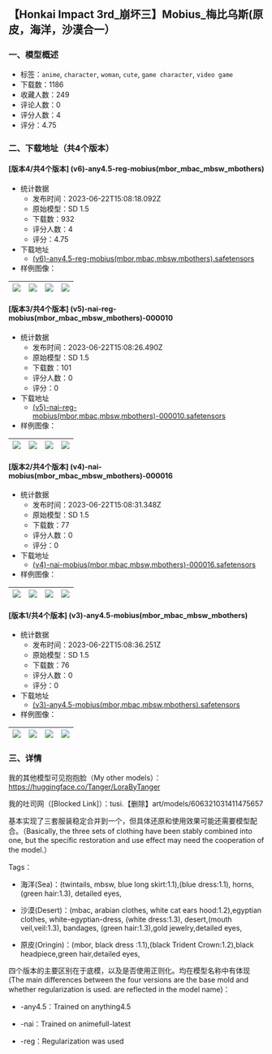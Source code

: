 ## 【Honkai Impact 3rd_崩坏三】Mobius_梅比乌斯(原皮，海洋，沙漠合一）
### 一、模型概述

- 标签：`anime`, `character`, `woman`, `cute`, `game character`, `video game`
- 下载数：1186
- 收藏人数：249
- 评论人数：0
- 评分人数：4
- 评分：4.75

### 二、下载地址（共4个版本）

#### [版本4/共4个版本] (v6)-any4.5-reg-mobius(mbor_mbac_mbsw_mbothers)

- 统计数据
  - 发布时间：2023-06-22T15:08:18.092Z
  - 原始模型：SD 1.5
  - 下载数：932
  - 评分人数：4
  - 评分：4.75
- 下载地址
  - [(v6)-any4.5-reg-mobius(mbor,mbac,mbsw,mbothers).safetensors](https://civitai.com/api/download/models/20789)
- 样例图像：

| <img src="https://image.civitai.com/xG1nkqKTMzGDvpLrqFT7WA/2758c67f-6dfa-48de-7992-fb457d2d3700/width=450/220084.jpeg" /> | <img src="https://image.civitai.com/xG1nkqKTMzGDvpLrqFT7WA/256d586a-fab7-40e5-fbc8-563807987900/width=450/220089.jpeg" /> | <img src="https://image.civitai.com/xG1nkqKTMzGDvpLrqFT7WA/ed83f6ea-1378-443f-8800-0ec095bdd400/width=450/220088.jpeg" /> | <img src="https://image.civitai.com/xG1nkqKTMzGDvpLrqFT7WA/4285ce01-001d-4774-5479-69112e81c900/width=450/220087.jpeg" /> |
| ---- | ---- | ---- | ---- |

#### [版本3/共4个版本] (v5)-nai-reg-mobius(mbor_mbac_mbsw_mbothers)-000010

- 统计数据
  - 发布时间：2023-06-22T15:08:26.490Z
  - 原始模型：SD 1.5
  - 下载数：101
  - 评分人数：0
  - 评分：0
- 下载地址
  - [(v5)-nai-reg-mobius(mbor,mbac,mbsw,mbothers)-000010.safetensors](https://civitai.com/api/download/models/20790)
- 样例图像：

| <img src="https://image.civitai.com/xG1nkqKTMzGDvpLrqFT7WA/85ef842d-8972-4682-71d5-056038b31800/width=450/220094.jpeg" /> | <img src="https://image.civitai.com/xG1nkqKTMzGDvpLrqFT7WA/df1cb197-2a7b-40f9-51da-afd5e0c77600/width=450/220093.jpeg" /> | <img src="https://image.civitai.com/xG1nkqKTMzGDvpLrqFT7WA/fdb1a093-fb60-4879-9374-d342dd5fc500/width=450/220092.jpeg" /> | <img src="https://image.civitai.com/xG1nkqKTMzGDvpLrqFT7WA/de2c44b7-17af-4161-5052-2cdc3c5fac00/width=450/220091.jpeg" /> |
| ---- | ---- | ---- | ---- |

#### [版本2/共4个版本] (v4)-nai-mobius(mbor_mbac_mbsw_mbothers)-000016

- 统计数据
  - 发布时间：2023-06-22T15:08:31.348Z
  - 原始模型：SD 1.5
  - 下载数：77
  - 评分人数：0
  - 评分：0
- 下载地址
  - [(v4)-nai-mobius(mbor,mbac,mbsw,mbothers)-000016.safetensors](https://civitai.com/api/download/models/20791)
- 样例图像：

| <img src="https://image.civitai.com/xG1nkqKTMzGDvpLrqFT7WA/e7b1349a-f7f9-4a1b-9d4c-21e5a4168700/width=450/220099.jpeg" /> | <img src="https://image.civitai.com/xG1nkqKTMzGDvpLrqFT7WA/ac37996d-2344-4f5a-4c6d-b2e9eb3f3c00/width=450/220098.jpeg" /> | <img src="https://image.civitai.com/xG1nkqKTMzGDvpLrqFT7WA/ce05e93b-84b4-4319-ba70-d16bbaba2600/width=450/220097.jpeg" /> | <img src="https://image.civitai.com/xG1nkqKTMzGDvpLrqFT7WA/684ad80b-b66a-4f94-36f9-abbcfee7a000/width=450/220096.jpeg" /> |
| ---- | ---- | ---- | ---- |

#### [版本1/共4个版本] (v3)-any4.5-mobius(mbor_mbac_mbsw_mbothers)

- 统计数据
  - 发布时间：2023-06-22T15:08:36.251Z
  - 原始模型：SD 1.5
  - 下载数：76
  - 评分人数：0
  - 评分：0
- 下载地址
  - [(v3)-any4.5-mobius(mbor,mbac,mbsw,mbothers).safetensors](https://civitai.com/api/download/models/20792)
- 样例图像：

| <img src="https://image.civitai.com/xG1nkqKTMzGDvpLrqFT7WA/5534fa2b-a45a-4019-49d1-d7aa2aab1600/width=450/220104.jpeg" /> | <img src="https://image.civitai.com/xG1nkqKTMzGDvpLrqFT7WA/b5818748-d090-4d66-7644-810e4e519200/width=450/220103.jpeg" /> | <img src="https://image.civitai.com/xG1nkqKTMzGDvpLrqFT7WA/5b2de9c4-5aa1-47d7-1acc-30552dbfcb00/width=450/220102.jpeg" /> | <img src="https://image.civitai.com/xG1nkqKTMzGDvpLrqFT7WA/0e3a14fa-3349-4e44-a357-5ed5416f1d00/width=450/220101.jpeg" /> |
| ---- | ---- | ---- | ---- |


### 三、详情
<p>我的其他模型可见抱抱脸（My other models）：<a target="_blank" rel="ugc" href="https://huggingface.co/Tanger/LoraByTanger">https://huggingface.co/Tanger/LoraByTanger</a></p><p>我的吐司网（[Blocked Link]）：tusi.【删除】art/models/606321031411475657</p><p>基本实现了三套服装稳定合并到一个，但具体还原和使用效果可能还需要模型配合。（Basically, the three sets of clothing have been stably combined into one, but the specific restoration and use effect may need the cooperation of the model.）</p><p>Tags：</p><ul><li><p>海洋(Sea)：(twintails, mbsw, blue long skirt:1.1),(blue dress:1.1), horns,(green hair:1.3), detailed eyes,</p></li><li><p>沙漠(Desert)：(mbac, arabian clothes, white cat ears hood:1.2),egyptian clothes, white-egyptian-dress, (white dress:1.3), desert,(mouth veil,veil:1.3), bandages, (green hair:1.3),gold jewelry,detailed eyes,</p></li><li><p>原皮(Oringin)：(mbor, black dress :1.1),(black Trident Crown:1.2),black headpiece,green hair,detailed eyes,</p></li></ul><p>四个版本的主要区别在于底模，以及是否使用正则化。均在模型名称中有体现(The main differences between the four versions are the base mold and whether regularization is used. are reflected in the model name)：</p><ul><li><p>-any4.5：Trained on anything4.5</p></li><li><p>-nai：Trained on animefull-latest</p></li><li><p>-reg：Regularization was used</p></li></ul><p></p>